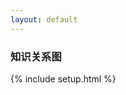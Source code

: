 ```yaml
---
layout: default
---
```


### 知识关系图

{% include setup.html %}
<style>

.links line {
  stroke: blue;
  stroke-opacity: 1;
}
</style>
<textarea id="namespace" style='display:none'> {{namespace}} </textarea>
<svg id="svg" style='width: 100%; height: 550px;'></svg>
<!-- <script src="{{namespace}}/assets/scripts/lib/d3.v7.min.js"></script> -->
<script src="{{namespace}}/assets/scripts/lib/d3.v4.min.js"></script>
<!-- <script src="https://d3js.org/d3.v4.min.js"></script> -->
<script>
	var svg;
	var color = [];
	var simulation;
	var height = document.getElementById('svg').clientHeight;
	var width = document.getElementById('svg').clientWidth;
	var links = [];
	var nodes = [];
	var data = [];

	var types = ["licensing", "suit", "resolved"];

	function dragstarted(d) {
		if (!d3.event.active) simulation.alphaTarget(0.3).restart();
		d.fx = d.x;
		d.fy = d.y;
	}

	function dragged( d){
		d.fx = d3.event.x;
		d.fy = d3.event.y;
	}

	function dragended( d){
		if (!d3.event.active) simulation.alphaTarget(0);
		d.fx = null;
		d.fy = null;
	}

	function init_canvas(){
		svg = d3.select('svg');

		color = d3.scaleOrdinal(types, d3.schemeCategory10);

		simulation = d3.forceSimulation()
		.force('link', d3.forceLink().id( function(d) { return d.id }))
		.force('charge', d3.forceManyBody().strength(-500))
		.force('center', d3.forceCenter(width / 2, height / 2));
	}

	function chart() {
		  var link = svg.append("g")
		      .attr("class", "links")
		    .selectAll("line")
		    .data(links)
		    .enter().append("line")
		      .attr("stroke-width", function(d) { return Math.sqrt(d.value); });


  	    var node = svg.append("g")
      		.attr("fill", "currentColor")
      		.attr("stroke-linecap", "round")
      		.attr("stroke-linejoin", "round")
    		.selectAll("g")
    		.data(nodes)
    		.enter()
    		.append("g");

      	node.append("circle")
	     	.attr("stroke", "white")
	     	.attr("stroke-width", 1.5)
	     	.attr("r", 4); // 4

      	node.append("text")
	    	.attr("x", 8)//8
	     	.attr("y", "0.31em")//0.31em
	     	.text(function(d) { return d.id })
	    	.clone(true).lower()
	      	.attr("fill", "none")
	      	.attr("stroke", "white")
	      	.attr("stroke-width", 3);//3

	    var drag_handler = d3.drag()
	    	.on("start", dragstarted)
      		.on("drag", dragged)
      		.on("end", dragended);

      	drag_handler(node)

      	simulation.nodes(nodes)
      		.on("tick", ticked);

  		simulation.force("link")
  			.links(links);

		var linkArc = function(d) {
			var r = Math.hypot(d.target.x - d.source.x, d.target.y - d.source.y);
			return `
			    M${d.source.x},${d.source.y}
			    A${r},${r} 0 0,1 ${d.target.x},${d.target.y}
			  `;
		}

  		function ticked() {
			link.attr("d", linkArc);
    		link
        		.attr("x1", function(d) { return d.source.x; })
        		.attr("y1", function(d) { return d.source.y; })
        		.attr("x2", function(d) { return d.target.x; })
        		.attr("y2", function(d) { return d.target.y; });

    		node
        		.attr("transform", function(d) {
          			return "translate(" + d.x + "," + d.y + ")";
        		})
  		}
	}

// 	d3.select(window).on("resize", function(){
		
// simulation.alphaTarget(0.3).restart()
// 	});
	function load_data(){
		var namespace = document.getElementById('namespace').value.trim();
	  	var url = "https://xiashuangxi.github.io/pkb/feed.xml?rn="+Date.now();
	  	if(namespace.length == 0){
	  		url = "/feed.xml?rn="+Date.now();
	  	}
	  	$.ajax({
	  		url: url,
	  		success: function(result){
	  			var entry  = result.getElementsByTagName("entry")
	  			for (var i = entry.length - 1; i >= 0; i--) {
	  				var e = entry[i];
	  				var title = e.querySelector("title").innerHTML
	  				var content = e.querySelector("content").innerHTML
	  				var url = e.querySelector('link').getAttribute('href');
	  				var m = content.match(/"(\/pkb\/.+)"/);
	  				if(m) {
	  					var ref = m[1];
	  					var m1 = ref.match(/(?<=Title:).+/)
	  					if(m1){
							for (var i = nodes.length - 1; i >= 0; i--) {
								var n = nodes[i];
								if(m1[0] == n.id) {
									links.push({
										source: title,
										target: m1[0],
										type: 'licensing'
									})
								}
							}
	  					}
	  				}
					nodes.push({id: title,link: url});
	  			}
	  			chart()
	  		}
	  	})
	}

	window.onload = function(){
		init_canvas();
		load_data();
	}
</script>

